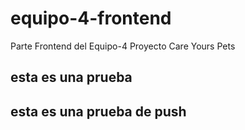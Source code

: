 # equipo-4-frontend
Parte Frontend del Equipo-4 Proyecto Care Yours Pets

## esta es una prueba ##


## esta es una prueba de push ##